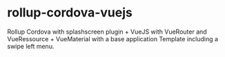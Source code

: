 # rollup-cordova-vuejs
Rollup Cordova with splashscreen plugin + VueJS with VueRouter and VueRessource + VueMaterial with a base application Template including a swipe left menu.
